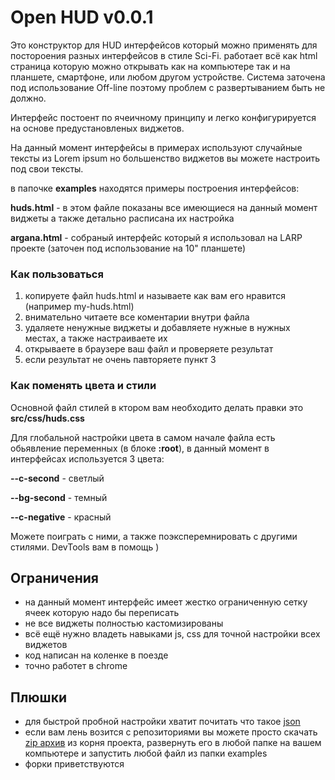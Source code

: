 # Open HUD v0.0.1
Это конструктор для HUD интерфейсов который можно применять для постороения разных интерфейсов в стиле Sci-Fi. работает всё как html страница которую можно открывать как на компьютере так и на планшете, смартфоне, или любом другом устройстве. 
Система заточена под использование Off-line поэтому проблем с развертыванием быть не должно.

Интерфейс постоент по ячеичному принципу и легко конфигурируется на основе предустановленых виджетов. 

На данный момент интерфейсы в примерах используют случайные тексты из Lorem ipsum но большенство виджетов вы можете настроить под свои тексты.

в папочке **examples** находятся примеры построения интерфейсов:

**huds.html** - в этом файле показаны все имеющиеся на данный момент виджеты а также детально расписана их настройка

**argana.html** - собраный интерфейс который я использовал на LARP проекте (заточен под использование на 10" планшете)

### Как пользоваться
1. копируете файл huds.html и называете как вам его нравится (например my-huds.html)
2. внимательно читаете все коментарии внутри файла
3. удаляете ненужные виджеты и добавляете нужные в нужных местах, а также настраиваете их
4. открываете в браузере ваш файл и проверяете результат
5. если результат не очень павторяете пункт 3

### Как поменять цвета и стили
Основной файл стилей в ктором вам необходито делать правки это **src/css/huds.css**

Для глобальной настройки цвета в самом начале файла есть обьявление переменных (в блоке **:root**), в данный момент в интерфейсах используется 3 цвета:

**--c-second** - светлый

**--bg-second** - темный

**--c-negative** - красный

Можете поиграть с ними, а также поэксперемнировать с другими стилями. 
DevTools вам в помощь )
## Ограничения
- на данный момент интерфейс имеет жестко ограниченную сетку ячеек которую надо бы переписать
- не все виджеты полностью кастомизированы
- всё ещё нужно владеть навыками js, css для точной настройки всех виджетов
- код написан на коленке в поезде
- точно работет в chrome 

## Плюшки
- для быстрой пробной настройки хватит почитать что такое [json](https://ru.wikipedia.org/wiki/JSON "json")
- если вам лень возится с репозиториями вы можете просто скачать [zip архив](https://github.com/Aldegran/open_hud/raw/master/open_hud.zip "zip архив") из корня проекта, развернуть его в любой папке на вашем компьютере и запустить любой файл из папки examples
- форки приветствуются

